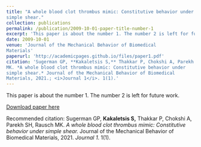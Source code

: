 ```yaml
---
title: "A whole blood clot thrombus mimic: Constitutive behavior under
simple shear."
collection: publications
permalink: /publication/2009-10-01-paper-title-number-1
excerpt: 'This paper is about the number 1. The number 2 is left for future work.'
date: 2009-10-01
venue: 'Journal of the Mechanical Behavior of Biomedical
Materials'
paperurl: 'http://academicpages.github.io/files/paper1.pdf'
citation: 'Sugerman GP, **Kakaletsis S,** Thakkar P, Chokshi A, Parekh SH, Rausch
MK. *A whole blood clot thrombus mimic: Constitutive behavior under
simple shear.* Journal of the Mechanical Behavior of Biomedical
Materials, 2021.; <i>Journal 1</i>. 1(1).'
---
```

This paper is about the number 1. The number 2 is left for future work.

[Download paper here](http://academicpages.github.io/files/paper1.pdf)

Recommended citation: Sugerman GP, **Kakaletsis S,** Thakkar P, Chokshi A, Parekh SH, Rausch
MK. *A whole blood clot thrombus mimic: Constitutive behavior under
simple shear.* Journal of the Mechanical Behavior of Biomedical
Materials, 2021. <i>Journal 1</i>. 1(1).